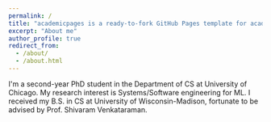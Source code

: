 ```yaml
---
permalink: /
title: "academicpages is a ready-to-fork GitHub Pages template for academic personal websites"
excerpt: "About me"
author_profile: true
redirect_from: 
  - /about/
  - /about.html
---
```

I'm a second-year PhD student in the Department of CS at University of Chicago. My research interest is Systems/Software engineering for ML. 
I received my B.S. in CS at University of Wisconsin-Madison, fortunate to be advised by Prof. Shivaram Venkataraman. 
